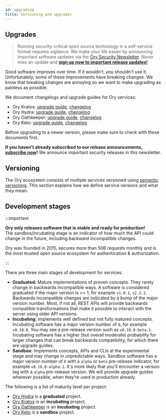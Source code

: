```yaml
---
id: upgrading
title: Versioning and upgrades
---
```


## Upgrades

> Running security-critical open source technology in a self-service format requires vigilance. We make your life easier by
> announcing important software updates via the [Ory Security Newsletter](http://eepurl.com/di390P). Never miss an update and
> **[sign up now to important release updates!](http://eepurl.com/di390P)**

Good software improves over time. If it wouldn't, you shouldn't use it. Unfortunately, some of these improvements have breaking
changes. We know that breaking changes are annoying so we want to make upgrading as painless as possible.

We document changelogs and upgrade guides for Ory services:

- Ory Kratos: [upgrade guide](../kratos/guides/upgrade), [changelog](https://github.com/ory/kratos/blob/master/CHANGELOG.md)
- Ory Hydra: [upgrade guide](https://github.com/ory/hydra/blob/master/UPGRADE.md),
  [changelog](https://github.com/ory/hydra/blob/master/CHANGELOG.md)
- Ory Oathkeeper: [upgrade guide](https://github.com/ory/oathkeeper/blob/master/UPGRADE.md),
  [changelog](https://github.com/ory/oathkeeper/blob/master/CHANGELOG.md)
- Ory Keto: [upgrade guide](https://github.com/ory/keto/blob/master/UPGRADE.md),
  [changelog](https://github.com/ory/keto/blob/master/CHANGELOG.md)

Before upgrading to a newer version, please make sure to check with these documents first.

**If you haven't already subscribed to our release announcements, [subscribe now](http://eepurl.com/di390P)!** We announce
important security releases in this newsletter.

## Versioning

The Ory ecosystem consists of multiple services versioned using [semantic versioning](https://semver.org). This section explains
how we define service versions and what they mean.

## Development stages

:::important

**Ory only releases software that is stable and ready for production!**  
The sandbox/incubating stage is an indicator of how much the API could change in the future, including backward incompatible
changes.

Ory was founded in 2015, secures more than 50B requests monthly and is the most trusted open source ecosystem for authentication &
authorization.

:::

There are three main stages of development for services:

- **Graduated:** Mature implementations of proven concepts. They rarely change in backwards incompatible ways. A software is
  considered graduated if the major version is >= 1, for example `v1.0.1`, `v2.2.2`. Backwards incompatible changes are indicated
  by a bump of the major version number. Most, if not all, REST APIs will provide backwards compatible transformations that make
  it possible to interact with the server using older API versions.
- **Incubating:** Implements well defined but not fully matured concepts. Incubating software has a major version number of `0`,
  for example `v0.10.0`. You may see a pre-release version such as `v0.10.0-beta.1`. Incubating software has a higher (but overall
  moderate) probability for larger changes that can break backwards compatibility, for which there are upgrade guides.
- **Sandbox:** Implements concepts, APIs and CLIs at the experimental stage and may change in unpredictable ways. Sandbox software
  has a major version number of `0` with a `alpha` or `beta` pre-release indicator, for example `v0.10.0-alpha.1`. It's more
  likely that you'll encounter a version tag with a `alpha` pre-release version. We will provide upgrade guides wherever possible,
  when they're used in production already.

The following is a list of maturity level per project:

- [Ory Hydra](https://github.com/ory/hydra) is a **graduated** project.
- [Ory Kratos](https://github.com/ory/kratos) is an **incubating** project.
- [Ory Oathkeeper](https://github.com/ory/oathkeeper) is an **incubating** project.
- [Ory Keto](https://github.com/ory/keto) is a **sandbox** project.
